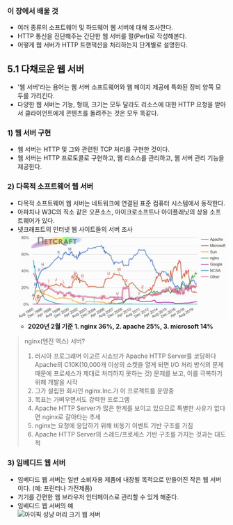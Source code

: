 ### 이 장에서 배울 것

- 여러 종류의 소프트웨어 및 하드웨어 웹 서버에 대해 조사한다.
- HTTP 통신을 진단해주는 간단한 웹 서버를 펄(Perl)로 작성해본다.
- 어떻게 웹 서버가 HTTP 트랜잭션을 처리하는지 단계별로 설명한다.

## 5.1 다채로운 웹 서버

- '웹 서버'라는 용어는 웹 서버 소프트웨어와 웹 페이지 제공에 특화된 장비 양쪽 모두를 가리킨다.
- 다양한 웹 서버는 기능, 형태, 크기는 모두 달라도 리소스에 대한 HTTP 요청을 받아서 클라이언트에게 콘텐츠를 돌려주는 것은 모두 똑같다.

### 1) 웹 서버 구현

- 웹 서버는 HTTP 및 그와 관련된 TCP 처리를 구현한 것이다.
- 웹 서버는 HTTP 프로토콜로 구현하고, 웹 리소스를 관리하고, 웹 서버 관리 기능을 제공한다.

### 2) 다목적 소프트웨어 웹 서버

- 다목적 소프트웨어 웹 서버는 네트워크에 연결된 표준 컴퓨터 시스템에서 동작한다.
- 아파치나 W3C의 직소 같은 오픈소스, 마이크로소프트나 아이플래닛의 상용 소프트웨어가 있다.
- 넷크래프트의 인터넷 웹 사이트들의 서버 조사  
  ![넷크래프트](https://github.com/kimmin-ko/HTTP-The-Definitive-Guide/blob/master/images/webserver.JPG?raw=true)
  - **2020년 2월 기준 1. nginx 36%, 2. apache 25%, 3. microsoft 14%**

> nginx(엔진 엑스) 서버?
>
> 1. 러시아 프로그래머 이고르 시쇼브가 Apache HTTP Server를 코딩하다 Apache의 C10K(10,000개 이상의 소켓을 열게 되면 I/O 처리 방식의 문제 때문에 프로세스가 제대로 처리하지 못하는 것) 문제를 보고, 이를 극복하기 위해 개발을 시작
> 2. 그가 설립한 회사인 nginx.Inc.가 이 프로젝트를 운영중
> 3. 목표는 가벼우면서도 강력한 프로그램
> 4. Apache HTTP Server가 많은 한계를 보이고 있으므로 특별한 사유가 없다면 nginx로 갈아타는 추세
> 5. nginx는 요청에 응답하기 위해 비동기 이벤트 기반 구조를 가짐
> 6. Apache HTTP Server의 스레드/프로세스 기반 구조를 가지는 것과는 대도적

### 3) 임베디드 웹 서버

- 임베디드 웹 서버는 일반 소비자용 제품에 내장될 목적으로 만들어진 작은 웹 서버이다. (예: 프린터나 가전제품)
- 기기를 간편한 웹 브라우저 인터페이스로 관리할 수 있게 해준다.
- 임베디드 웹 서버의 예  
  ![아이픽 성냥 머리 크기 웹 서버](http://web.archive.org/web/20020126140230im_/http://www-ccs.cs.umass.edu/~shri/iPicThumbnail.jpg)
